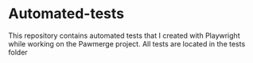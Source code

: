 # Automated-tests
This repository contains automated tests that I created with Playwright while working on the Pawmerge project. 
All tests are located in the tests folder
